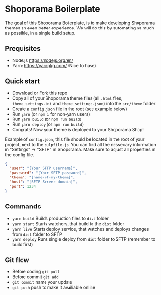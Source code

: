 # Shoporama Boilerplate

The goal of this Shoporama Boilerplate, is to make developing Shoporama themes an even better experience.
We will do this by automating as much as possible, in a single build setup.

## Prequisites

- Node.js https://nodejs.org/en/
- Yarn: https://yarnpkg.com/ (Nice to have)

## Quick start

- Download or Fork this repo
- Copy all of your Shoporama theme files (all `.html` files, `theme_settings.ini` and `theme_settings.json`) into the `src/theme` folder
- Create a `config.json` file in the root (see example below)
- Run `yarn` (or `npm i` for non-yarn users)
- Run `yarn build` (or `npm run build`)
- Run `yarn deploy` (or `npm run build`)
- Congrats! Now your theme is deployed to your Shoporama Shop!

Example of `config.json`, this file should be located in the root of your project, next to the `gulpfile.js`.
You can find all the nessecary information in "Settings" -> "SFTP" in Shoporama.
Make sure to adjust all properties in the config file.

```json
{
  "user": "[Your SFTP username]",
  "password": "[Your SFTP password]",
  "theme": "[name-of-my-theme]",
  "host": "[SFTP Server domain]",
  "port": 1234
}
```

## Commands

- `yarn build` Builds production files to `dist` folder
- `yarn start` Starts watchers, that build to the `dist` folder
- `yarn live` Starts deploy service, that watches and deploys changes from `dist` folder to SFTP
- `yarn deploy` Runs single deploy from `dist` folder to SFTP (remember to build first)

## Git flow

- Before coding `git pull`
- Before commit `git add`
- `git commit` name your update
- `git push` push to make it availiable online
